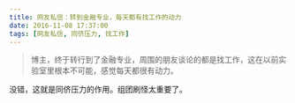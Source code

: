 ```yaml
---
title: 网友私信：转到金融专业，每天都有找工作的动力
date: 2016-11-08 17:37:00
tags: [网友私信, 同侪压力, 找工作]
---
```


> 博主，终于转行到了金融专业，周围的朋友谈论的都是找工作，这在以前实验室里根本不可能，感觉每天都很有动力。

没错，这就是同侪压力的作用。组团刷怪太重要了。
